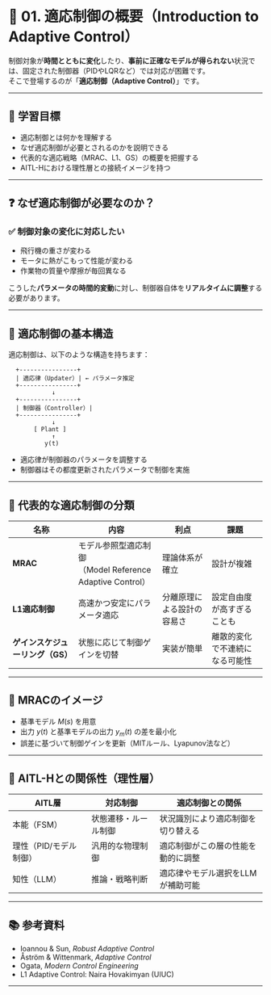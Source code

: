# 🔄 01. 適応制御の概要（Introduction to Adaptive Control）

制御対象が**時間とともに変化**したり、**事前に正確なモデルが得られない**状況では、固定された制御器（PIDやLQRなど）では対応が困難です。  
そこで登場するのが「**適応制御（Adaptive Control）**」です。

---

## 🎯 学習目標

- 適応制御とは何かを理解する  
- なぜ適応制御が必要とされるのかを説明できる  
- 代表的な適応戦略（MRAC、L1、GS）の概要を把握する  
- AITL-Hにおける理性層との接続イメージを持つ

---

## ❓ なぜ適応制御が必要なのか？

### ✅ 制御対象の変化に対応したい

- 飛行機の重さが変わる
- モータに熱がこもって性能が変わる
- 作業物の質量や摩擦が毎回異なる

こうした**パラメータの時間的変動**に対し、制御器自体を**リアルタイムに調整**する必要があります。

---

## 🧠 適応制御の基本構造

適応制御は、以下のような構造を持ちます：
```
  +----------------+
  | 適応律（Updater）| ← パラメータ推定
  +----------------+
            ↓
  +----------------+
  | 制御器（Controller）|
  +----------------+
            ↓
       [ Plant ]
            ↑
          y(t)
```
  - 適応律が制御器のパラメータを調整する  
- 制御器はその都度更新されたパラメータで制御を実施

---

## 📘 代表的な適応制御の分類

| 名称 | 内容 | 利点 | 課題 |
|------|------|------|------|
| **MRAC** | モデル参照型適応制御<br>（Model Reference Adaptive Control） | 理論体系が確立 | 設計が複雑 |
| **L1適応制御** | 高速かつ安定にパラメータ適応 | 分離原理による設計の容易さ | 設定自由度が高すぎることも |
| **ゲインスケジューリング（GS）** | 状態に応じて制御ゲインを切替 | 実装が簡単 | 離散的変化で不連続になる可能性 |

---

## 📐 MRACのイメージ

- 基準モデル $M(s)$ を用意  
- 出力 $y(t)$ と基準モデルの出力 $y_m(t)$ の差を最小化  
- 誤差に基づいて制御ゲインを更新（MITルール、Lyapunov法など）

---

## 🧠 AITL-Hとの関係性（理性層）

| AITL層 | 対応制御 | 適応制御との関係 |
|--------|----------|------------------|
| 本能（FSM） | 状態遷移・ルール制御 | 状況識別により適応制御を切り替える |
| 理性（PID/モデル制御） | 汎用的な物理制御 | 適応制御がこの層の性能を動的に調整 |
| 知性（LLM） | 推論・戦略判断 | 適応律やモデル選択をLLMが補助可能 |

---

## 📚 参考資料

- Ioannou & Sun, *Robust Adaptive Control*  
- Åström & Wittenmark, *Adaptive Control*  
- Ogata, *Modern Control Engineering*  
- L1 Adaptive Control: Naira Hovakimyan (UIUC)

---

